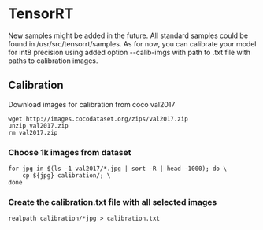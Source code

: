 # TensorRT
New samples might be added in the future. All standard samples could be found in /usr/src/tensorrt/samples. As for now, you can calibrate your model for int8 precision using added option --calib-imgs with path to .txt file with paths to calibration images.
## Calibration
Download images for calibration from coco val2017
```
wget http://images.cocodataset.org/zips/val2017.zip
unzip val2017.zip
rm val2017.zip
```
### Choose 1k images from dataset 
```
for jpg in $(ls -1 val2017/*.jpg | sort -R | head -1000); do \
    cp ${jpg} calibration/; \
done
```
### Create the calibration.txt file with all selected images
```
realpath calibration/*jpg > calibration.txt
```

